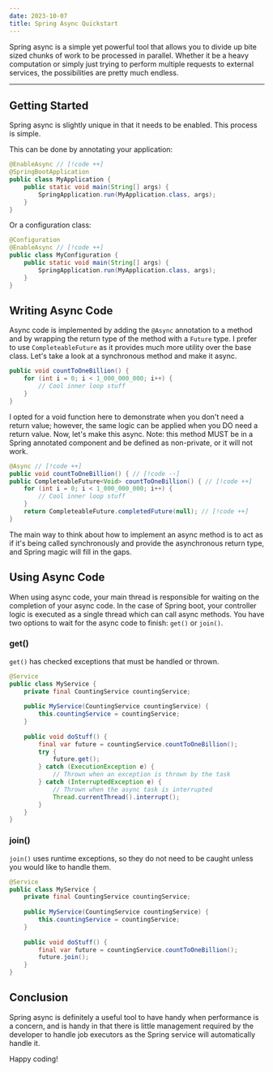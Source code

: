 ```yaml
---
date: 2023-10-07
title: Spring Async Quickstart
---
```


Spring async is a simple yet powerful tool that allows you to divide up bite sized chunks of work to be processed in
parallel. Whether it be a heavy computation or simply just trying to perform multiple requests to external services, the
possibilities are pretty much endless.

---

## Getting Started

Spring async is slightly unique in that it needs to be enabled. This process is simple.

This can be done by annotating your application:

```java
@EnableAsync // [!code ++]
@SpringBootApplication
public class MyApplication {
    public static void main(String[] args) {
        SpringApplication.run(MyApplication.class, args);
    }
}
```

Or a configuration class:

```java
@Configuration
@EnableAsync // [!code ++]
public class MyConfiguration {
    public static void main(String[] args) {
        SpringApplication.run(MyApplication.class, args);
    }
}
```

## Writing Async Code

Async code is implemented by adding the `@Async` annotation to a method and by wrapping the return type of the method
with a `Future` type. I prefer to use `CompleteableFuture` as it provides much more utility over the base class. Let's
take a look at a synchronous method and make it async.

```java
public void countToOneBillion() {
    for (int i = 0; i < 1_000_000_000; i++) {
        // Cool inner loop stuff
    }
}
```

I opted for a void function here to demonstrate when you don't need a return value; however, the same logic can be
applied when you DO need a return value. Now, let's make this async. Note: this method MUST be in a Spring annotated
component and be defined as non-private, or it will not work.

```java
@Async // [!code ++]
public void countToOneBillion() { // [!code --]
public CompleteableFuture<Void> countToOneBillion() { // [!code ++]
    for (int i = 0; i < 1_000_000_000; i++) {
        // Cool inner loop stuff
    }
    return CompleteableFuture.completedFuture(null); // [!code ++]
}
```

The main way to think about how to implement an async method is to act as if it's being called synchronously and provide
the asynchronous return type, and Spring magic will fill in the gaps.

## Using Async Code

When using async code, your main thread is responsible for waiting on the completion of your async code. In the case of
Spring boot, your controller logic is executed as a single thread which can call async methods. You have two options to
wait for the async code to finish: `get()` or `join()`.

### get()

`get()` has checked exceptions that must be handled or thrown.

```java
@Service
public class MyService {
    private final CountingService countingService;
    
    public MyService(CountingService countingService) {
        this.countingService = countingService;
    }
    
    public void doStuff() {
        final var future = countingService.countToOneBillion();
        try {
            future.get();
        } catch (ExecutionException e) {
            // Thrown when an exception is thrown by the task
        } catch (InterruptedException e) {
            // Thrown when the async task is interrupted
            Thread.currentThread().interrupt();
        }
    }
}
```

### join()

`join()` uses runtime exceptions, so they do not need to be caught unless you would like to handle them.

```java
@Service
public class MyService {
    private final CountingService countingService;
    
    public MyService(CountingService countingService) {
        this.countingService = countingService;
    }
    
    public void doStuff() {
        final var future = countingService.countToOneBillion();
        future.join();
    }
}
```

## Conclusion

Spring async is definitely a useful tool to have handy when performance is a concern, and is handy in that there is
little management required by the developer to handle job executors as the Spring service will automatically handle it.

Happy coding!
